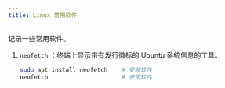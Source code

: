 ```yaml
---
title: Linux 常用软件
---
```


记录一些常用软件。

1. `neofetch` ：终端上显示带有发行徽标的 Ubuntu 系统信息的工具。

   ```bash
   sudo apt install neofetch    # 安装软件
   neofetch                     # 使用软件
   ```

